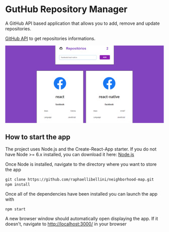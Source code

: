 # GutHub Repository Manager

A GitHub API based application that allows you to add, remove and update repositories.

[GitHub API](https://developer.github.com/v3/) to get repositories informations.

![screenshot of the app](imgs/view.png)

## How to start the app

The project uses Node.js and the Create-React-App starter. If you do not have Node >= 6.x installed, you can download it here: [Node.js](https://nodejs.org/en/)

Once Node is installed, navigate to the directory where you want to store the app
```
git clone https://github.com/raphaellibellini/neighborhood-map.git
npm install
```
Once all of the dependencies have been installed you can launch the app with
```
npm start
```
A new browser window should automatically open displaying the app. If it doesn't, navigate to [http://localhost:3000/](http://localhost:3000/) in your browser
